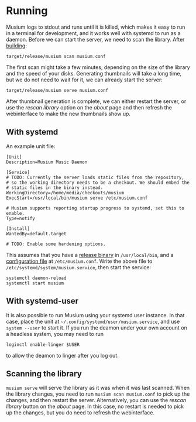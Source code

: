 # Running

Musium logs to stdout and runs until it is killed, which makes it easy to run in
a terminal for development, and it works well with systemd to run as a daemon.
Before we can start the server, we need to scan the library. After
[building](building.md):

    target/release/musium scan musium.conf

The first scan might take a few minutes, depending on the size of the library
and the speed of your disks. Generating thumbnails will take a long time, but we
do not need to wait for it, we can already start the server:

    target/release/musium serve musium.conf

After thumbnail generation is complete, we can either restart the server, or use
the _rescan library_ option on the _about_ page and then refresh the
webinterface to make the new thumbnails show up.

## With systemd

An example unit file:

    [Unit]
    Description=Musium Music Daemon

    [Service]
    # TODO: Currently the server loads static files from the repository,
    # so the working directory needs to be a checkout. We should embed the
    # static files in the binary instead.
    WorkingDirectory=/home/media/checkouts/musium
    ExecStart=/usr/local/bin/musium serve /etc/musium.conf

    # Musium supports reporting startup progress to systemd, set this to enable.
    Type=notify

    [Install]
    WantedBy=default.target

    # TODO: Enable some hardening options.

This assumes that you have a [release binary](building.md) in `/usr/local/bin`,
and a [configuration file](configuration.md) at `/etc/musium.conf`. Write the
above file to `/etc/systemd/system/musium.service`, then start the service:

    systemctl daemon-reload
    systemctl start musium

## With systemd-user

It is also possible to run Musium using your systemd user instance. In that
case, place the unit at `~/.config/systemd/user/musium.service`, and use
`system --user` to start it. If you run the deamon under your own account on a
headless system, you may need to run

    loginctl enable-linger $USER

to allow the deamon to linger after you log out.

## Scanning the library

`musium serve` will serve the library as it was when it was last scanned. When
the library changes, you need to run `musium scan musium.conf` to pick up the
changes, and then restart the server. Alternatively, you can use the _rescan
library_ button on the _about_ page. In this case, no restart is needed to pick
up the changes, but you do need to refresh the webinterface.
